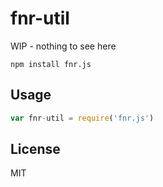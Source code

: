 # fnr-util

WIP - nothing to see here

```
npm install fnr.js
```

## Usage

``` js
var fnr-util = require('fnr.js')
```

## License

MIT
